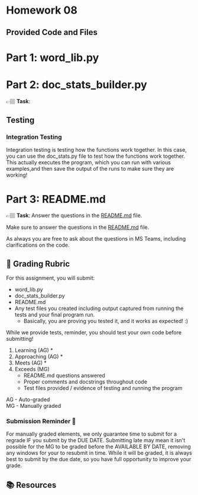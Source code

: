 # Homework 08

## Provided Code and Files

# Part 1: word_lib.py


# Part 2: doc_stats_builder.py

👉🏽 **Task**: 

## Testing


### Integration Testing
Integration testing is testing how the functions work together. In this case, you can use the doc_stats.py file to test how the functions work together. This actually executes the program, which you can run with various examples,and then save the output of the runs to make sure they are working! 




# Part 3: README.md

👉🏽 **Task**: Answer the questions in the [README.md](../README.md) file. 

Make sure to answer the questions in the [README.md](../README.md) file.

As always you are free to ask about the questions in MS Teams, including clarifications on the code. 

## 📝 Grading Rubric

For this assignment, you will submit:
* word_lib.py
* doc_stats_builder.py
* README.md
* Any test files you created including output captured from running the tests and your final program run.
  * Basically, you are proving you tested it, and it works as expected! :) 

While we provide tests, reminder, you should test your own code before submitting!

1. Learning (AG)
   * 
2. Approaching  (AG)
   * 
3. Meets  (AG)
   * 
4. Exceeds  (MG)
   * README.md questions answered
   * Proper comments and docstrings throughout code
   * Test files provided / evidence of testing and running the program
  

AG - Auto-graded  
MG - Manually graded



### Submission Reminder 🚨
For manually graded elements, we only guarantee time to submit for a regrade IF you submit by the DUE DATE. Submitting late may mean it isn't possible for the MG to be graded before the AVAILABLE BY DATE, removing any windows for your to resubmit in time. While it will be graded, it is always best to submit by the due date, so you have full opportunity to improve your grade.

## 📚 Resources
  
